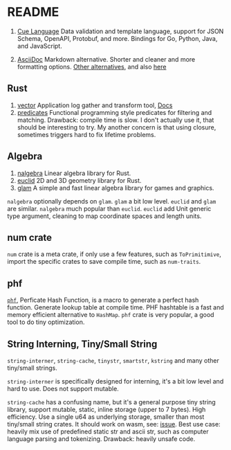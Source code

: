 # README

1. [Cue Language](https://cuelang.org/) Data validation and template language, support for JSON Schema, OpenAPI, Protobuf, and more.
   Bindings for Go, Python, Java, and JavaScript.

1. [AsciiDoc](https://asciidoc-py.github.io/) Markdown alternative. Shorter and cleaner and more formatting options.
   [Other alternatives](https://github.com/mundimark/awesome-markdown-alternatives), and also [here](https://en.wikipedia.org/wiki/Comparison_of_documentation_generators)

## Rust

1. [vector](https://github.com/vectordotdev/vector) Application log gather and transform tool, [Docs](https://vector.dev/docs/)
1. [predicates](https://docs.rs/predicates/2.1.1/predicates/) Functional programming style predicates for filtering and matching.
   Drawback: compile time is slow. I don't actually use it, that should be interesting to try.
   My another concern is that using closure, sometimes triggers hard to fix lifetime problems.

## Algebra

1. [nalgebra](https://nalgebra.org/) Linear algebra library for Rust.
1. [euclid](https://docs.rs/euclid/latest) 2D and 3D geometry library for Rust.
1. [glam](https://crates.io/crates/glam) A simple and fast linear algebra library for games and graphics.

`nalgebra` optionally depends on `glam`. `glam` a bit low level.
`euclid` and `glam` are similar.
`nalgebra` much popular than `euclid`.
`euclid` add Unit generic type argument, cleaning to map coordinate spaces and length units.

## num crate

`num` crate is a meta crate, if only use a few features, such as `ToPrimitimive`, import the specific crates
to save compile time, such as `num-traits`.

## phf

[`phf`](https://crates.io/crates/phf), Perficate Hash Function, is a macro to generate a perfect hash function.
Generate lookup table at compile time. PHF hashtable is a fast and memory efficient alternative to `HashMap`.
`phf` crate is very popular, a good tool to do tiny optimization.

## String Interning, Tiny/Small String

`string-interner`, `string-cache`, `tinystr`, `smartstr`, `kstring` and many other tiny/small strings.

`string-interner` is specifically designed for interning, it's a bit low level and hard to use. Does not support mutable.

`string-cache` has a confusing name, but it's a general purpose tiny string library, support mutable, static, inline storage (upper to 7 bytes).
High efficiency. Use a single u64 as underlying storage, smaller than most tiny/small string crates. It should work on wasm, see: [issue](https://github.com/servo/string-cache/pull/254). Best use case: heavily mix use of predefined static str and ascii str, such as computer language parsing and tokenizing. Drawback: heavily unsafe code.